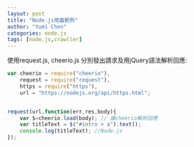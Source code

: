 ```yaml
---
layout: post
title: "Node.js爬蟲範例"
author: "Yumi Chen"
categories: node.js
tags: [node.js,crawller]
---
```


使用request.js, cheerio.js 分別發出請求及用jQuery語法解析回應:
``` javascript
var cheerio = require("cheerio"),
    request = require("request"),
    https = require("https"),
    url = "https://nodejs.org/api/https.html";


request(url,function(err,res,body){
    var $=cheerio.load(body); // 讓cheerio解析回應
    var titleText = $("#intro > a").text();
    console.log(titleText); //Node.js
});
```
